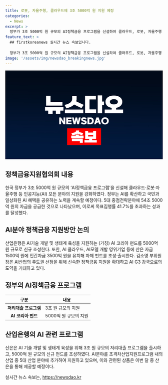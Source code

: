 ```yaml
---
title: 로봇, 자율주행, 클라우드에 3조 5000억 원 지원 예정
categories:
  - News
excerpt: >
  정부가 3조 5000억 원 규모의 AI정책금융 프로그램을 신설하여 클라우드, 로봇, 자율주행 등 인공지능 분야의 지원을 강화한다. 이로써 정부는 국가 전방위적으로 AI를 확산하고 국민과 일상화된 AI 혜택을 공유하기 위한 노력을 강화하고 있다. 뿐만 아니라, 7월부터 AI 분야의 지원을 위해 3조 원 규모의 저리대출 프로그램을 출시하고, 5000억 원 규모의 신규 펀드를 조성한다. 또한, 5대 중점전략분야에 총 54조 5000억 원의 자금을 공급함으로써 목표집행률을 53.2%로 초과 달성했다. 이와 함께 인공지능 분야에 대한 3조 5000억 원 규모의 신규 자금 지원방안을 논의했다. 
feature_text: >
  ## firstkoreanews 실시간 뉴스 속보입니다.

  정부가 3조 5000억 원 규모의 AI정책금융 프로그램을 신설하여 클라우드, 로봇, 자율주행 등 인공지능 분야의 지원을 강화한다. 이로써 정부는 국가 전방위적으로 AI를 확산하고 국민과 일상화된 AI 혜택을 공유하기 위한 노력을 강화하고 있다. 뿐만 아니라, 7월부터 AI 분야의 지원을 위해 3조 원 규모의 저리대출 프로그램을 출시하고, 5000억 원 규모의 신규 펀드를 조성한다. 또한, 5대 중점전략분야에 총 54조 5000억 원의 자금을 공급함으로써 목표집행률을 53.2%로 초과 달성했다. 이와 함께 인공지능 분야에 대한 3조 5000억 원 규모의 신규 자금 지원방안을 논의했다. 
image: '/assets/img/newsdao_breakingnews.jpg'
---
```


<p><img src="/assets/img/newsdao_breakingnews.jpg" alt="firstkoreanews 속보" /></p>

<h2 data-ke-size="size26">정책금융지원협의회 내용</h2>

<p data-ke-size="size16">한국 정부가 3조 5000억 원 규모의 ‘AI정책금융 프로그램’을 신설해 클라우드·로봇·자율주행 등 인공지능(AI) 모든 분야의 지원을 강화하였다. 정부는 AI를 확산하고 국민과 일상화된 AI 혜택을 공유하는 노력을 계속할 예정이다. 5대 중점전략분야에 54조 5000억 원의 자금을 공급한 것으로 나타났으며, 이로써 목표집행률 41.7%를 초과하는 성과를 달성했다.</p>

<h2 data-ke-size="size26">AI분야 정책금융 지원방안 논의</h2>

<p data-ke-size="size16">산업은행은 AI기술 개발 및 생태계 육성을 지원하는 (가칭) AI 코리아 펀드를 5000억 원 규모로 신규 조성한다. 또한, AI 클라우드, AI모델 개발 영위기업 등에 산은 자금 1500억 원에 민간자금 3500억 원을 유치해 자체 펀드를 조성·출시한다. 김소영 부위원장은 AI산업의 주도권 선점을 위해 신속한 정책금융 지원을 확대하고 AI G3 강국으로의 도약을 기대하고 있다.</p>

<h2 data-ke-size="size26">정부의 AI정책금융 프로그램</h2>

<table>
    <thead>
        <tr>
            <th>구분</th>
            <th>내용</th>
        </tr>
    </thead>
    <tbody>
        <tr>
            <td style="text-align: center; height: 17px;"><b>저리대출 프로그램</b></td>
            <td>3조 원 규모의 지원</td>
        </tr>
        <tr>
            <td style="text-align: center; height: 17px;"><b>AI 코리아 펀드</b></td>
            <td>5000억 원 규모의 지원</td>
        </tr>
    </tbody>
</table>

<h2 data-ke-size="size26">산업은행의 AI 관련 프로그램</h2>

<p data-ke-size="size16">산은은 AI 기술 개발 및 생태계 육성을 위해 3조 원 규모의 저리대출 프로그램을 출시하고, 5000억 원 규모의 신규 펀드를 조성하였다. AI분야를 초격차산업지원프로그램 내의 산업 중 5대 산업 분야에 추가하여 지원하고 있으며, 이와 관련된 상품은 이번 달 중 산은을 통해 제공할 예정이다.</p>
실시간 뉴스 속보는, <a href="https://newsdao.kr" rel="dofollow">https://newsdao.kr</a>



